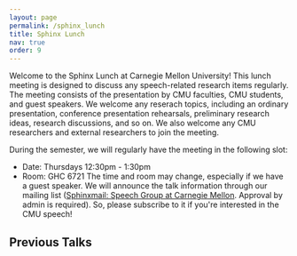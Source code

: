 ```yaml
---
layout: page
permalink: /sphinx_lunch
title: Sphinx Lunch
nav: true
order: 9
---
```


Welcome to the Sphinx Lunch at Carnegie Mellon University!
This lunch meeting is designed to discuss any speech-related research items regularly.
The meeting consists of the presentation by CMU faculties, CMU students, and guest speakers.
We welcome any reserach topics, including an ordinary presentation, conference presentation rehearsals, preliminary research ideas, research discussions, and so on.
We also welcome any CMU researchers and external researchers to join the meeting.

During the semester, we will regularly have the meeting in the following slot:
- Date: Thursdays 12:30pm - 1:30pm
- Room: GHC 6721
The time and room may change, especially if we have a guest speaker.
We will announce the talk information through our mailing list ([Sphinxmail: Speech Group at Carnegie Mellon](https://mailman.srv.cs.cmu.edu/mailman/listinfo/sphinxmail). Approval by admin is required).
So, please subscribe to it if you're interested in the CMU speech!

## Previous Talks
